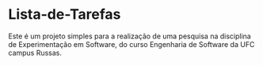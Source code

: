 # Lista-de-Tarefas
Este é um projeto simples para a realização de uma pesquisa na disciplina de Experimentação em Software, do curso Engenharia de Software da UFC campus Russas.